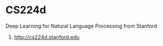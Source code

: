 # CS224d
Deep Learning for Natural Language Processing from Stanford  
1. http://cs224d.stanford.edu
